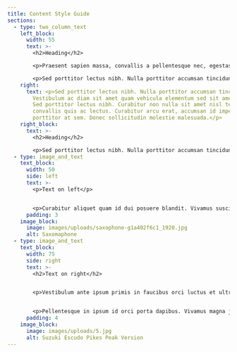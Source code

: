 ```yaml
---
title: Content Style Guide
sections:
  - type: two_column_text
    left_block:
      width: 55
      text: >-
        <h2>Heading</h2>

        <p>Praesent sapien massa, convallis a pellentesque nec, egestas non nisi. Nulla porttitor accumsan tincidunt. Proin eget tortor risus. Mauris blandit aliquet elit, eget tincidunt nibh pulvinar a. Donec rutrum congue leo eget malesuada. Vestibulum ac diam sit amet quam vehicula elementum sed sit amet dui. Lorem ipsum dolor sit amet, consectetur adipiscing elit.</p>

        <p>Sed porttitor lectus nibh. Nulla porttitor accumsan tincidunt. Vivamus suscipit tortor eget felis porttitor volutpat. Nulla porttitor accumsan tincidunt. Nulla porttitor accumsan tincidunt. Quisque velit nisi, pretium ut lacinia in, elementum id enim. Curabitur non nulla sit amet nisl tempus convallis quis ac lectus.</p>
    right:
      text: <p>Sed porttitor lectus nibh. Nulla porttitor accumsan tincidunt.
        Vestibulum ac diam sit amet quam vehicula elementum sed sit amet dui.
        Sed porttitor lectus nibh. Curabitur non nulla sit amet nisl tempus
        convallis quis ac lectus. Curabitur arcu erat, accumsan id imperdiet et,
        porttitor at sem. Donec sollicitudin molestie malesuada.</p>
    right_block:
      text: >-
        <h2>Heading</h2>

        <p>Sed porttitor lectus nibh. Nulla porttitor accumsan tincidunt. Vestibulum ac diam sit amet quam vehicula elementum sed sit amet dui. Sed porttitor lectus nibh. Curabitur non nulla sit amet nisl tempus convallis quis ac lectus. Curabitur arcu erat, accumsan id imperdiet et, porttitor at sem. Donec sollicitudin molestie malesuada.</p>
  - type: image_and_text
    text_block:
      width: 50
      side: left
      text: >-
        <p>Text on left</p>


        <p>Curabitur aliquet quam id dui posuere blandit. Vivamus suscipit tortor eget felis porttitor volutpat. Sed porttitor lectus nibh. Donec rutrum congue leo eget malesuada. Pellentesque in ipsum id orci porta dapibus. Curabitur arcu erat, accumsan id imperdiet et, porttitor at sem. Quisque velit nisi, pretium ut lacinia in, elementum id enim.</p>
      padding: 3
    image_block:
      image: images/uploads/saxophone-g1a402f6c1_1920.jpg
      alt: Saxomaphone
  - type: image_and_text
    text_block:
      width: 75
      side: right
      text: >-
        <h2>Text on right</h2>


        <p>Vestibulum ante ipsum primis in faucibus orci luctus et ultrices posuere cubilia Curae; Donec velit neque, auctor sit amet aliquam vel, ullamcorper sit amet ligula. Donec rutrum congue leo eget malesuada. Cras ultricies ligula sed magna dictum porta. Vestibulum ac diam sit amet quam vehicula elementum sed sit amet dui. Curabitur aliquet quam id dui posuere blandit. Cras ultricies ligula sed magna dictum porta. Pellentesque in ipsum id orci porta dapibus.</p>


        <p>Pellentesque in ipsum id orci porta dapibus. Vivamus magna justo, lacinia eget consectetur sed, convallis at tellus. Pellentesque in ipsum id orci porta dapibus. Curabitur arcu erat, accumsan id imperdiet et, porttitor at sem. Nulla quis lorem ut libero malesuada feugiat. Nulla porttitor accumsan tincidunt. Vivamus magna justo, lacinia eget consectetur sed, convallis at tellus.</p>
      padding: 4
    image_block:
      image: images/uploads/5.jpg
      alt: Suzuki Escudo Pikes Peak Version
---
```

